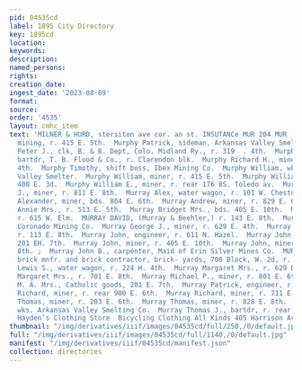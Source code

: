 ```yaml
---
pid: 04535cd
label: 1895 City Directory
key: 1895cd
location: 
keywords: 
description: 
named_persons: 
rights: 
creation_date: 
ingest_date: '2023-08-09'
format: 
source: 
order: '4535'
layout: cmhc_item
text: 'MILNER & HURD, stersiton ave cor. an st. INSUTANCe MUR 204 MUR  Murphy Patrick,
  mining, r. 415 E. 5th.  Murphy Patrick, sideman, Arkansas Valley Smelter.  Murphy
  Peter J., clk, B. & B. Dept, Colo. Midland Ry., r. 319  . 4th.  Murphy Richard,
  bartdr, T. B. Flood & Co., r. Clarendon blk.  Murphy Richard H., miner, r. 310 E.
  4th.  Murphy Timothy, shift boss, Ibex Mining Co.  Murphy William, wks. Arkansas
  Valley Smelter.  Murphy William, miner, r. 415 E. 5th.  Murphy William, miner, r.
  400 E. 3d.  Murphy William E., miner, r. rear 176 8S. Toledo av.  Murphy William
  J., miner, r. 811 E. 8th.  Murray Alex, water wagon, r. 101 W. Chestnut.  Murray
  Alexander, miner, bds. 804 E. 6th.  Murray Andrew, miner, r. 829 E. 6th.  Murray
  Annie Mrs., r. 513 E. 5th.  Murray Bridget Mrs., bds. 405 E. 10th.  Murray Daniel,
  r. 615 W. Elm.  MURRAY DAVID, (Murray & Beehler,) r. 143 E. 8th.  Murray E., miner,
  Coronado Mining Co.  Murray George J., miner, r. 629 E. 4th.  Murray James A., engineer,
  r. 113 E. 8th.  Murray John, engineer, r. 611 N. Hazel.  Murray John, miner, r.
  201 EH. 7th.  Murray John, miner, r. 405 E. 10th.  Murray John, miner, r. 701 E.
  8th. ;  Murray John B., carpénter, Maid of Erin Silver Mines Co.  MURRAY JOHN P.,
  brick mnfr. and brick contractor, brick- yards, 700 Block, W. 2d, r. 513 E. 5th.  Murray
  Lewis S., water wagon, r. 224 H. 4th.  Murray Margaret Mrs., r. 629 E. 4th. :  Murray
  Margaret Mrs., r. 701 E. 8th.  Murray Michael P., miner, r. 801 E. 6th.  Murray
  M. A. Mrs., Catholic goods, 201 E. 7th.  Murray Patrick, engineer, r. 701 EH. 8th.  Murray
  Richard, miner, r. rear 900 E. 6th.  Murray Richard, miner, r. 711 E. 4th.  Murray
  Thomas, miner, r. 203 E. 6th.  Murray Thomas, miner, r. 828 E. 8th.  Murray Thomas,
  wks. Arkansas Valley Smelting Co.  Murray Thomas J., bartdr, r. rear 119 W. 7th.  at
  Hayden’s Clothing Store  Bicycling Clothing All Kinds 405 Harrison Ave.          '
thumbnail: "/img/derivatives/iiif/images/04535cd/full/250,/0/default.jpg"
full: "/img/derivatives/iiif/images/04535cd/full/1140,/0/default.jpg"
manifest: "/img/derivatives/iiif/04535cd/manifest.json"
collection: directories
---
```

